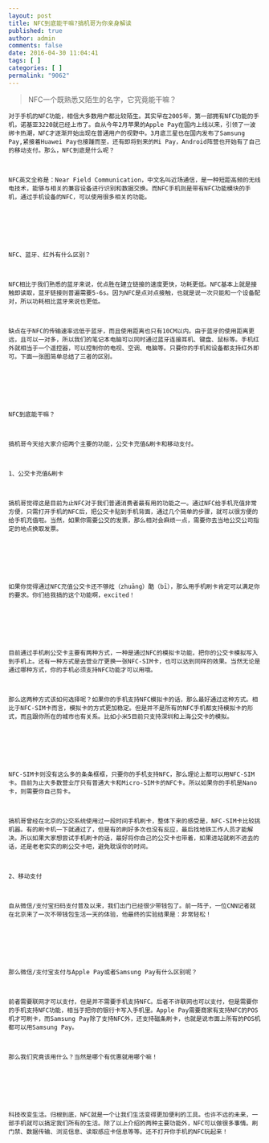 ```yaml
---
layout: post
title: NFC到底能干嘛?搞机哥为你亲身解读
published: true
author: admin
comments: false
date: 2016-04-30 11:04:41
tags: [ ]
categories: [ ]
permalink: "9062"
---
```

> NFC一个既熟悉又陌生的名字，它究竟能干嘛？


  
  
  
  
    对于手机的NFC功能，相信大多数用户都比较陌生。其实早在2005年，第一部拥有NFC功能的手机，诺基亚3220就已经上市了。自从今年2月苹果的Apple Pay在国内上线以来，引领了一波绑卡热潮，NFC才逐渐开始出现在普通用户的视野中。3月底三星也在国内发布了Samsung Pay,紧接着Huawei Pay也接踵而至，还有即将到来的Mi Pay，Android阵营也开始有了自己的移动支付。那么，NFC到底是什么呢？
  
  
  
    NFC英文全称是：Near Field Communication，中文名叫近场通信，是一种短距高频的无线电技术，能够与相关的兼容设备进行识别和数据交换。而NFC手机则是带有NFC功能模块的手机，通过手机设备的NFC，可以使用很多相关的功能。
  
  
  
    
  
  
  
    NFC、蓝牙、红外有什么区别？
  
  
  
    NFC相比于我们熟悉的蓝牙来说，优点胜在建立链接的速度更快，功耗更低。NFC基本上就是接触即读取，蓝牙链接则普遍需要5-6s。因为NFC是点对点接触，也就是说一次只能和一个设备配对，所以功耗相比蓝牙来说也更低。
  
  
  
    缺点在于NFC的传输速率远低于蓝牙，而且使用距离也只有10CM以内。由于蓝牙的使用距离更远，且可以一对多，所以我们的笔记本电脑可以同时通过蓝牙连接耳机、键盘、鼠标等。手机红外就相当于一个遥控器，可以控制你的电视、空调、电脑等。只要你的手机和设备都支持红外即可。下面一张图简单总结了三者的区别。
  
  
  
    
  
  
  
    NFC到底能干嘛？
  
  
  
    搞机哥今天给大家介绍两个主要的功能，公交卡充值&刷卡和移动支付。
  
  
  
    1、公交卡充值&刷卡
  
  
  
    搞机哥觉得这是目前为止NFC对于我们普通消费者最有用的功能之一。通过NFC给手机充值非常方便，只需打开手机的NFC后，把公交卡贴到手机背面，通过几个简单的步骤，就可以很方便的给手机充值啦。当然，如果你需要公交的发票，那么相对会麻烦一点，需要你去当地公交公司指定的地点换取发票。
  
  
  
    
  
  
  
    如果你觉得通过NFC充值公交卡还不够炫（zhuāng）酷（bī），那么用手机刷卡肯定可以满足你的要求。你们给我搞的这个功能啊，excited！
  
  
  
    
  
  
  
    目前通过手机刷公交卡主要有两种方式，一种是通过NFC的模拟卡功能，把你的公交卡模拟写入到手机上。还有一种方式是去营业厅更换一张NFC-SIM卡，也可以达到同样的效果。当然无论是通过哪种方式，你的手机必须支持NFC功能才可以用哦。
  
  
  
    那么这两种方式该如何选择呢？如果你的手机支持NFC模拟卡的话，那么最好通过这种方式。相比于NFC-SIM卡而言，模拟卡的方式更加稳定。但是并不是所有的NFC手机都支持模拟卡的形式，而且跟你所在的城市也有关系。比如小米5目前只支持深圳和上海公交卡的模拟。
  
  
  
    
  
  
  
    NFC-SIM卡则没有这么多的条条框框，只要你的手机支持NFC，那么理论上都可以用NFC-SIM卡。目前为止大多数营业厅只有普通大卡和Micro-SIM卡的NFC卡。所以如果你的手机是Nano卡，则需要你自己剪卡。
  
  
  
    搞机哥曾经在北京的公交系统使用过一段时间手机刷卡，整体下来的感受是，NFC-SIM卡比较挑机器。有的刷卡机一下就通过了，但是有的刷好多次也没有反应，最后找地铁工作人员才能解决。所以如果大家想尝试手机刷卡的话，最好将你自己的公交卡也带着，如果进站就刷不进去的话，还是老老实实的刷公交卡吧，避免耽误你的时间。
  
  
  
    2、移动支付
  
  
  
    自从微信/支付宝扫码支付普及以来，我们出门已经很少带钱包了。前一阵子，一位CNN记者就在北京来了一次不带钱包生活一天的体验，他最终的实验结果是：非常轻松！
  
  
  
    
  
  
  
    那么微信/支付宝支付与Apple Pay或者Samsung Pay有什么区别呢？
  
  
  
    前者需要联网才可以支付，但是并不需要手机支持NFC。后者不许联网也可以支付，但是需要你的手机支持NFC功能，相当于把你的银行卡写入手机里。Apple Pay需要商家有支持NFC的POS机才可刷卡，而Samsung Pay除了支持NFC外，还支持磁条刷卡，也就是说市面上所有的POS机都可以用Samsung Pay。
  
  
  
    那么我们究竟该用什么？当然是哪个有优惠就用哪个嘛！
  
  
  
    
  
  
  
    科技改变生活。归根到底，NFC就是一个让我们生活变得更加便利的工具。也许不远的未来，一部手机就可以搞定我们所有的生活。除了以上介绍的两种主要功能外，NFC可以做很多事情。刷门禁、数据传输、浏览信息、读取感应卡信息等等。还不打开你手机的NFC玩起来！
  
